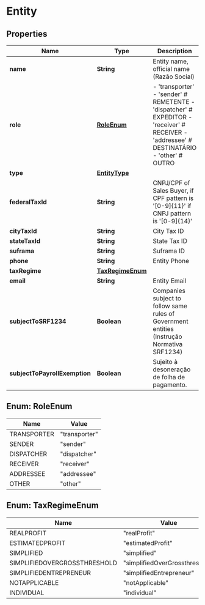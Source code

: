 
# Entity

## Properties
Name | Type | Description | Notes
------------ | ------------- | ------------- | -------------
**name** | **String** | Entity name, official name (Razão Social) |  [optional]
**role** | [**RoleEnum**](#RoleEnum) | - &#39;transporter&#39; - &#39;sender&#39; # REMETENTE - &#39;dispatcher&#39; # EXPEDITOR - &#39;receiver&#39; # RECEIVER - &#39;addressee&#39; # DESTINATÁRIO - &#39;other&#39; # OUTRO  |  [optional]
**type** | [**EntityType**](EntityType.md) |  | 
**federalTaxId** | **String** | CNPJ/CPF of Sales Buyer, if CPF pattern is &#39;[0-9]{11}&#39; if CNPJ pattern is &#39;[0-9]{14}&#39; | 
**cityTaxId** | **String** | City Tax ID |  [optional]
**stateTaxId** | **String** | State Tax ID |  [optional]
**suframa** | **String** | Suframa ID |  [optional]
**phone** | **String** | Entity Phone |  [optional]
**taxRegime** | [**TaxRegimeEnum**](#TaxRegimeEnum) |  |  [optional]
**email** | **String** | Entity Email |  [optional]
**subjectToSRF1234** | **Boolean** | Companies subject to follow same rules of Government entities (Instrução Normativa SRF1234) |  [optional]
**subjectToPayrollExemption** | **Boolean** | Sujeito à desoneração de folha de pagamento. |  [optional]


<a name="RoleEnum"></a>
## Enum: RoleEnum
Name | Value
---- | -----
TRANSPORTER | &quot;transporter&quot;
SENDER | &quot;sender&quot;
DISPATCHER | &quot;dispatcher&quot;
RECEIVER | &quot;receiver&quot;
ADDRESSEE | &quot;addressee&quot;
OTHER | &quot;other&quot;


<a name="TaxRegimeEnum"></a>
## Enum: TaxRegimeEnum
Name | Value
---- | -----
REALPROFIT | &quot;realProfit&quot;
ESTIMATEDPROFIT | &quot;estimatedProfit&quot;
SIMPLIFIED | &quot;simplified&quot;
SIMPLIFIEDOVERGROSSTHRESHOLD | &quot;simplifiedOverGrossthreshold&quot;
SIMPLIFIEDENTREPRENEUR | &quot;simplifiedEntrepreneur&quot;
NOTAPPLICABLE | &quot;notApplicable&quot;
INDIVIDUAL | &quot;individual&quot;



